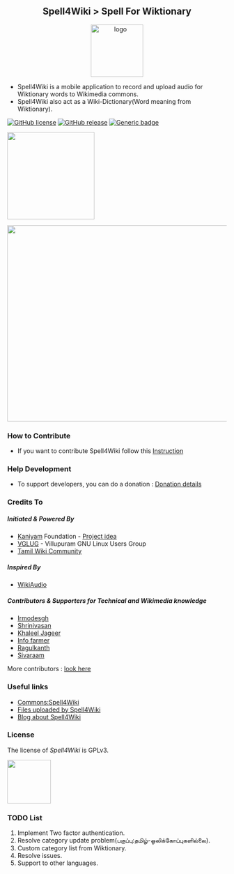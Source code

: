 <h2 align="center">
Spell4Wiki > Spell For Wiktionary
</h2>

<p align="center">
  <img width="120" height="120" src="https://github.com/manimaran96/Spell4Wiki/blob/master/app/src/main/res/drawable/ic_spell4wiki_main.png" alt="logo">
</p>

- Spell4Wiki is a mobile application to record and upload audio for Wiktionary words to Wikimedia commons.
- Spell4Wiki also act as a Wiki-Dictionary(Word meaning from Wiktionary).

[![GitHub license](https://img.shields.io/github/license/manimaran96/Spell4Wiki.svg)](https://github.com/manimaran96/Spell4Wiki/blob/master/LICENSE)
[![GitHub release](https://img.shields.io/github/release/manimaran96/Spell4Wiki.svg)](https://github.com/manimaran96/Spell4Wiki/releases/)
[![Generic badge](https://img.shields.io/badge/developed%20by-Manimaran-blue.svg)](https://manimaran96.wordpress.com)

[<img src="https://raw.githubusercontent.com/Sav22999/common-voice-android/master/images/googlePlayBadge.png" width="200px"></img>](https://play.google.com/store/apps/details?id=com.manimarank.spell4wiki)


<p align="center" backgrou>
<img width="900" height="450" src="https://raw.githubusercontent.com/keerthichandran/Project-Check/master/temp/spell4wiki_banner.png">
</p>

### How to Contribute
 - If you want to contribute Spell4Wiki follow this [Instruction](http://manimaran.gitlab.io/projects/spell4wiki/how_to_contribute.html)

### Help Development
 - To support developers, you can do a donation : [Donation details](http://manimaran.gitlab.io/projects/spell4wiki/help_development.html)

### Credits To
##### Initiated & Powered By
* [Kaniyam](http://www.kaniyam.com/) Foundation - [Project idea](https://github.com/KaniyamFoundation/ProjectIdeas/wiki/Project-Ideas)
* [VGLUG](https://vglug.org/) - Villupuram GNU Linux Users Group
* [Tamil Wiki Community](https://en.wikipedia.org/wiki/Tamil_Wikipedia)

##### Inspired By
* [WikiAudio](https://github.com/Atul22/wikiAudio)

##### Contributors & Supporters for Technical and Wikimedia knowledge
* [Irmodesgh](https://github.com/lrmodesgh)
* [Shrinivasan](https://github.com/tshrinivasan)
* [Khaleel Jageer](https://github.com/jskcse4)
* [Info farmer](https://www.mediawiki.org/wiki/User:Info-farmer)
* [Ragulkanth](https://github.com/ragulkanth)
* [Sivaraam](https://github.com/sivaraam)

More contributors : [look here](https://github.com/manimaran96/Spell4Wiki/graphs/contributors)

### Useful links
 * [Commons:Spell4Wiki](https://commons.wikimedia.org/wiki/Commons:Spell4Wiki)
 * [Files uploaded by Spell4Wiki](https://commons.wikimedia.org/wiki/Category:Files_uploaded_by_spell4wiki)
 * [Blog about Spell4Wiki](https://manimaran96.wordpress.com/category/android-apps/spell4wiki/)


### License

The license of *Spell4Wiki* is GPLv3.

<img src="https://upload.wikimedia.org/wikipedia/commons/9/93/GPLv3_Logo.svg" width="100px"></img>

### TODO List
1. Implement Two factor authentication.
2. Resolve category update problem(பகுப்பு:தமிழ்-ஒலிக்கோப்புகளில்லை).
3. Custom category list from Wiktionary.
4. Resolve issues.
5. Support to other languages.
